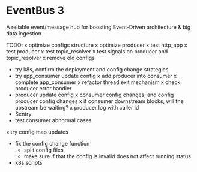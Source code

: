 # EventBus 3
A reliable event/message hub for boosting Event-Driven architecture &amp; big data ingestion.

TODO:
x optimize configs structure
x optimize producer
x test http_app
x test producer
x test topic_resolver
x test signals on producer and topic_resolver 
x remove old configs
- try k8s, confirm the deployment and config change strategies
- try app_consumer update config
x add producer into consumer 
x complete app_consumer
x refactor thread exit mechanism
x check producer error handler
- producer update config 
x consumer config changes, and config producer config changes
x if consumer downstream blocks, will the upstream be waiting? 
x producer log with caller id
- Sentry
- test consumer abnormal cases

x try config map updates
- fix the config change function
  - split config files
  - make sure if that the config is invalid does not affect running status    
- k8s scripts